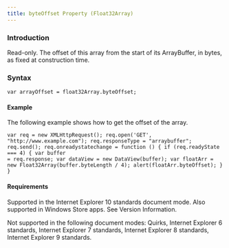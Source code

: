 ```yaml
---
title: byteOffset Property (Float32Array)
---
```


### Introduction 

 Read-only. The offset of this array from the start of its ArrayBuffer, in bytes, as fixed at construction time.

### Syntax 

```
var arrayOffset = float32Array.byteOffset;
```

#### Example 

<p xmlns:util="util">
  The following example shows how to get the offset of the array.
</p>

```
var req = new XMLHttpRequest(); req.open('GET', "http://www.example.com"); req.responseType = "arraybuffer"; req.send(); req.onreadystatechange = function () { if (req.readyState === 4) { var buffer
= req.response; var dataView = new DataView(buffer); var floatArr = new Float32Array(buffer.byteLength / 4); alert(floatArr.byteOffset); } }
```

#### Requirements 

<div id="requirementsTitleSection" class="section" name="collapseableSection" style="">
  <p xmlns:util="util"></p>
  <p>
    Supported in the Internet Explorer 10 standards document mode. Also supported in Windows Store apps. See Version Information.
  </p>
  <p>
    Not supported in the following document modes: Quirks, Internet Explorer 6 standards, Internet Explorer 7 standards, Internet Explorer 8 standards, Internet Explorer 9 standards.
  </p>
</div>

